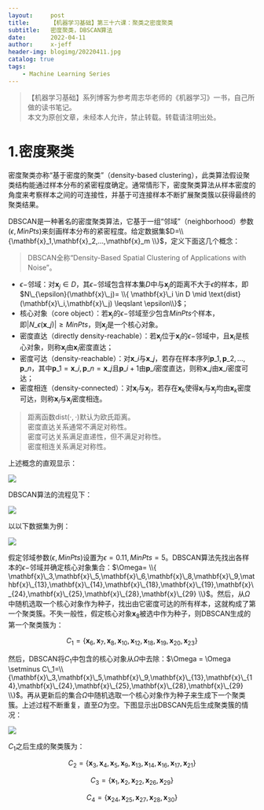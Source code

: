 ```yaml
---
layout:     post
title:      【机器学习基础】第三十六课：聚类之密度聚类
subtitle:   密度聚类，DBSCAN算法
date:       2022-04-11
author:     x-jeff
header-img: blogimg/20220411.jpg
catalog: true
tags:
    - Machine Learning Series
---
```

>【机器学习基础】系列博客为参考周志华老师的《机器学习》一书，自己所做的读书笔记。  
>本文为原创文章，未经本人允许，禁止转载。转载请注明出处。

# 1.密度聚类

密度聚类亦称“基于密度的聚类”（density-based clustering），此类算法假设聚类结构能通过样本分布的紧密程度确定。通常情形下，密度聚类算法从样本密度的角度来考察样本之间的可连接性，并基于可连接样本不断扩展聚类簇以获得最终的聚类结果。

DBSCAN是一种著名的密度聚类算法，它基于一组“邻域”（neighborhood）参数$(\epsilon, MinPts)$来刻画样本分布的紧密程度。给定数据集$D=\\{\mathbf{x}_1,\mathbf{x}_2,...,\mathbf{x}_m \\}$，定义下面这几个概念：

>DBSCAN全称“Density-Based Spatial Clustering of Applications with Noise”。

* $\epsilon-$邻域：对$\mathbf{x}_j \in D$，其$\epsilon-$邻域包含样本集$D$中与$\mathbf{x}_j$的距离不大于$\epsilon$的样本，即$N\_{\epsilon}(\mathbf{x}\_j)= \\{ \mathbf{x}\_i \in D \mid \text{dist} (\mathbf{x}\_i,\mathbf{x}\_j) \leqslant \epsilon\\}$；
* 核心对象（core object）：若$\mathbf{x}_j$的$\epsilon-$邻域至少包含$MinPts$个样本，即$\lvert N\_{\epsilon}(\mathbf{x}\_j) \rvert \geqslant MinPts$，则$\mathbf{x}_j$是一个核心对象。
* 密度直达（directly density-reachable）：若$\mathbf{x}_j$位于$\mathbf{x}_i$的$\epsilon-$邻域中，且$\mathbf{x}_i$是核心对象，则称$\mathbf{x}_j$由$\mathbf{x}_i$密度直达；
* 密度可达（density-reachable）：对$\mathbf{x}\_i$与$\mathbf{x}\_j$，若存在样本序列$\mathbf{p}\_1,\mathbf{p}\_2,...,\mathbf{p}\_n$，其中$\mathbf{p}\_1=\mathbf{x}\_i,\mathbf{p}\_n=\mathbf{x}\_j$且$\mathbf{p}\_{i+1}$由$\mathbf{p}\_i$密度直达，则称$\mathbf{x}\_j$由$\mathbf{x}\_i$密度可达；
* 密度相连（density-connected）：对$\mathbf{x}_i$与$\mathbf{x}_j$，若存在$\mathbf{x}_k$使得$\mathbf{x}_i$与$\mathbf{x}_j$均由$\mathbf{x}_k$密度可达，则称$\mathbf{x}_i$与$\mathbf{x}_j$密度相连。

>距离函数$\text{dist} (\cdot , \cdot)$默认为欧氏距离。     
>密度直达关系通常不满足对称性。      
>密度可达关系满足直递性，但不满足对称性。     
>密度相连关系满足对称性。    

上述概念的直观显示：

![](https://xjeffblogimg.oss-cn-beijing.aliyuncs.com/BLOGIMG/BlogImage/MachineLearningSeries/Lesson36/36x1.png)

DBSCAN算法的流程见下：

![](https://xjeffblogimg.oss-cn-beijing.aliyuncs.com/BLOGIMG/BlogImage/MachineLearningSeries/Lesson36/36x2.png)

以以下数据集为例：

![](https://xjeffblogimg.oss-cn-beijing.aliyuncs.com/BLOGIMG/BlogImage/MachineLearningSeries/Lesson35/35x2.png)

假定邻域参数$(\epsilon, MinPts)$设置为$\epsilon=0.11,MinPts=5$。DBSCAN算法先找出各样本的$\epsilon-$邻域并确定核心对象集合：$\Omega= \\{ \mathbf{x}\_3,\mathbf{x}\_5,\mathbf{x}\_6,\mathbf{x}\_8,\mathbf{x}\_9,\mathbf{x}\_{13},\mathbf{x}\_{14},\mathbf{x}\_{18},\mathbf{x}\_{19},\mathbf{x}\_{24},\mathbf{x}\_{25},\mathbf{x}\_{28},\mathbf{x}\_{29} \\}$。然后，从$\Omega$中随机选取一个核心对象作为种子，找出由它密度可达的所有样本，这就构成了第一个聚类簇。不失一般性，假定核心对象$\mathbf{x}_8$被选中作为种子，则DBSCAN生成的第一个聚类簇为：

$$C_1= \{\mathbf{x}_6,\mathbf{x}_7,\mathbf{x}_8,\mathbf{x}_{10},\mathbf{x}_{12},\mathbf{x}_{18},\mathbf{x}_{19},\mathbf{x}_{20},\mathbf{x}_{23} \}$$

然后，DBSCAN将$C_1$中包含的核心对象从$\Omega$中去除：$\Omega = \Omega \setminus C\_1=\\{\mathbf{x}\_3,\mathbf{x}\_5,\mathbf{x}\_9,\mathbf{x}\_{13},\mathbf{x}\_{14},\mathbf{x}\_{24},\mathbf{x}\_{25},\mathbf{x}\_{28},\mathbf{x}\_{29} \\}$。再从更新后的集合$\Omega$中随机选取一个核心对象作为种子来生成下一个聚类簇。上述过程不断重复，直至$\Omega$为空。下图显示出DBSCAN先后生成聚类簇的情况：

![](https://xjeffblogimg.oss-cn-beijing.aliyuncs.com/BLOGIMG/BlogImage/MachineLearningSeries/Lesson36/36x3.png)

$C_1$之后生成的聚类簇为：

$$C_2= \{ \mathbf{x}_3,\mathbf{x}_4,\mathbf{x}_5,\mathbf{x}_9,\mathbf{x}_{13},\mathbf{x}_{14},\mathbf{x}_{16},\mathbf{x}_{17},\mathbf{x}_{21} \}$$

$$C_3=\{\mathbf{x}_1,\mathbf{x}_2,\mathbf{x}_{22},\mathbf{x}_{26},\mathbf{x}_{29} \}$$

$$C_4=\{ \mathbf{x}_{24},\mathbf{x}_{25},\mathbf{x}_{27},\mathbf{x}_{28},\mathbf{x}_{30} \}$$